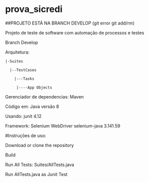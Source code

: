# prova_sicredi 

##PROJETO ESTÁ NA BRANCH DEVELOP (git error git add/rm)

Projeto de teste de software com automação de processos e testes

Branch Develop

Arquitetura:

    |-Suites

      |--TestCases

        |---Tasks

         |----App Objects
Gerenciador de dependencias:  Maven

Código em: Java versão 8

Usando: junit 4.12

Framework: Selenium WebDriver selenium-java 3.141.59

#Instruções de uso:

Download or clone the repository

Build

Run All Tests: Suites/AllTests.java

Run AllTests.java as Junit Test
